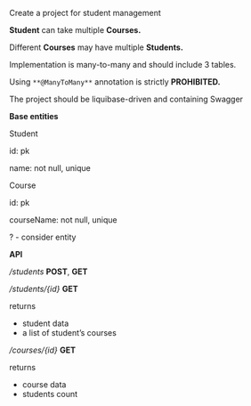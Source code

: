 Create a project for student management

**Student** can take multiple **Courses.**

Different **Courses** may have multiple **Students.**

Implementation is many-to-many and should include 3 tables.

Using `**@ManyToMany**` annotation is strictly **PROHIBITED.**

The project should be liquibase-driven and containing Swagger

**Base entities**

Student

id: pk

name: not null, unique

Course

id: pk 

courseName: not null, unique

? - consider entity

**API**

*/students*  **POST**, **GET**

*/students/{id}* **GET**

returns

- student data
- a list of student’s courses

*/courses/{id}* **GET**

returns

- course data
- students count

